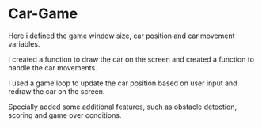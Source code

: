 # Car-Game

Here i defined the game window size, car position and car movement variables.

I created a function to draw the car on the screen and created a function to handle the car movements.

I used a game loop to update the car position based on user input and redraw the car on the screen.

Specially added some additional features, such as obstacle detection, scoring and game over conditions.
